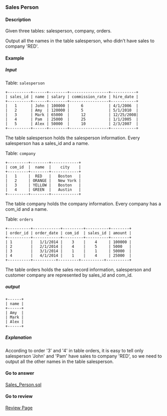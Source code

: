 ### Sales Person

#### Description

Given three tables: salesperson, company, orders.

Output all the names in the table salesperson, who didn’t have sales to company 'RED'.

#### Example

##### Input

Table: `salesperson`

```
+----------+------+--------+-----------------+-----------+
| sales_id | name | salary | commission_rate | hire_date |
+----------+------+--------+-----------------+-----------+
|   1      | John | 100000 |     6           | 4/1/2006  |
|   2      | Amy  | 120000 |     5           | 5/1/2010  |
|   3      | Mark | 65000  |     12          | 12/25/2008|
|   4      | Pam  | 25000  |     25          | 1/1/2005  |
|   5      | Alex | 50000  |     10          | 2/3/2007  |
+----------+------+--------+-----------------+-----------+
```

The table salesperson holds the salesperson information. Every salesperson has a sales_id and a name.

Table: `company`

```
+---------+--------+------------+
| com_id  |  name  |    city    |
+---------+--------+------------+
|   1     |  RED   |   Boston   |
|   2     | ORANGE |   New York |
|   3     | YELLOW |   Boston   |
|   4     | GREEN  |   Austin   |
+---------+--------+------------+
```

The table company holds the company information. Every company has a com_id and a name.

Table: `orders`

```
+----------+------------+---------+----------+--------+
| order_id | order_date | com_id  | sales_id | amount |
+----------+------------+---------+----------+--------+
| 1        |   1/1/2014 |    3    |    4     | 100000 |
| 2        |   2/1/2014 |    4    |    5     | 5000   |
| 3        |   3/1/2014 |    1    |    1     | 50000  |
| 4        |   4/1/2014 |    1    |    4     | 25000  |
+----------+----------+---------+----------+----------+
```

The table orders holds the sales record information, salesperson and customer company are represented by sales_id and com_id.

##### output

```
+------+
| name | 
+------+
| Amy  | 
| Mark | 
| Alex |
+------+
```

##### Explanation

According to order '3' and '4' in table orders, it is easy to tell only salesperson 'John' and 'Pam' have sales to company 'RED',
so we need to output all the other names in the table salesperson.


####  Go to answer

[Sales_Person.sql](https://github.com/Kelv1nYu/LeetCode_Practices/blob/master/Code/Sales_Person.sql)

#### Go to review

[Review Page](https://github.com/Kelv1nYu/LeetCode_Practices/blob/master/ReviewPage.md)
